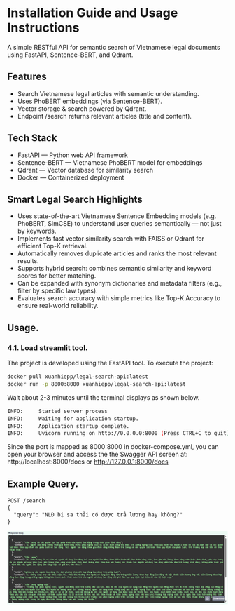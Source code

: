 # Installation Guide and Usage Instructions
A simple RESTful API for semantic search of Vietnamese legal documents using FastAPI, Sentence-BERT, and Qdrant.

## Features
- Search Vietnamese legal articles with semantic understanding.
- Uses PhoBERT embeddings (via Sentence-BERT).
- Vector storage & search powered by Qdrant.
- Endpoint /search returns relevant articles (title and content).

## Tech Stack
- FastAPI — Python web API framework
- Sentence-BERT — Vietnamese PhoBERT model for embeddings
- Qdrant — Vector database for similarity search
- Docker — Containerized deployment

## Smart Legal Search Highlights
- Uses state-of-the-art Vietnamese Sentence Embedding models (e.g. PhoBERT, SimCSE) to understand user queries semantically — not just by keywords.
- Implements fast vector similarity search with FAISS or Qdrant for efficient Top-K retrieval.
- Automatically removes duplicate articles and ranks the most relevant results.
- Supports hybrid search: combines semantic similarity and keyword scores for better matching.
- Can be expanded with synonym dictionaries and metadata filters (e.g., filter by specific law types).
- Evaluates search accuracy with simple metrics like Top-K Accuracy to ensure real-world reliability.

## Usage.
### 4.1. Load streamlit tool.
The project is developed using the FastAPI tool. To execute the project:
```bash
docker pull xuanhiepp/legal-search-api:latest
docker run -p 8000:8000 xuanhiepp/legal-search-api:latest
```

Wait about 2-3 minutes until the terminal displays as shown below. 
```bash
INFO:     Started server process
INFO:     Waiting for application startup.
INFO:     Application startup complete.
INFO:     Uvicorn running on http://0.0.0.0:8000 (Press CTRL+C to quit)
```

Since the port is mapped as 8000:8000 in docker-compose.yml, you can open your browser and access the the Swagger API screen at:
http://localhost:8000/docs or http://127.0.0.1:8000/docs

## Example Query.
```
POST /search
{
  "query": "NLĐ bị sa thải có được trả lương hay không?"
}
```
<img src="example.png" alt="Example"/>